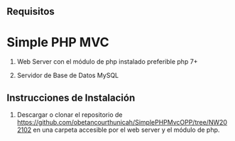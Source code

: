 ## Requisitos
# Simple PHP MVC

1. Web Server con el módulo de php instalado preferible php 7+

2. Servidor de Base de Datos MySQL 

## Instrucciones de Instalación

1. Descargar o clonar el repositorio de https://github.com/obetancourthunicah/SimplePHPMvcOPP/tree/NW202102 en una carpeta accesible por el web server y el módulo de php.

